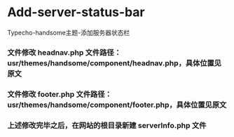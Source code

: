 # Add-server-status-bar
Typecho-handsome主题-添加服务器状态栏 
### 文件修改 headnav.php 文件路径：usr/themes/handsome/component/headnav.php，具体位置见原文
### 文件修改 footer.php 文件路径：usr/themes/handsome/component/footer.php，具体位置见原文
### 上述修改完毕之后，在网站的根目录新建 serverInfo.php 文件
